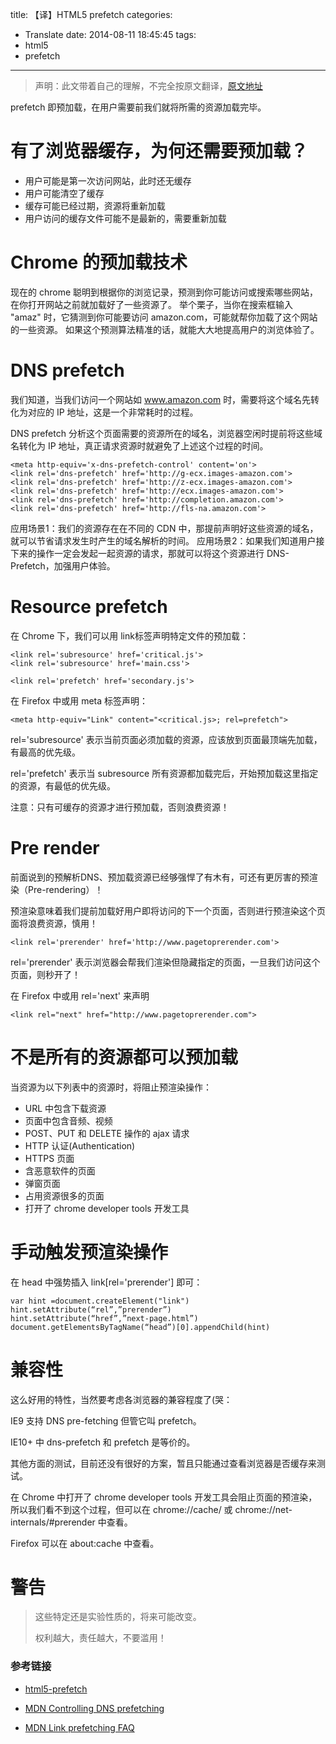 title: 【译】HTML5 prefetch
categories:
  - Translate
date: 2014-08-11 18:45:45
tags:
  - html5
  - prefetch
---

> 声明：此文带着自己的理解，不完全按原文翻译，[原文地址](https://medium.com/@luisvieira_gmr/html5-prefetch-1e54f6dda15d)

prefetch 即预加载，在用户需要前我们就将所需的资源加载完毕。

# 有了浏览器缓存，为何还需要预加载？

- 用户可能是第一次访问网站，此时还无缓存
- 用户可能清空了缓存
- 缓存可能已经过期，资源将重新加载
- 用户访问的缓存文件可能不是最新的，需要重新加载

# Chrome 的预加载技术

现在的 chrome 聪明到根据你的浏览记录，预测到你可能访问或搜索哪些网站，在你打开网站之前就加载好了一些资源了。
举个栗子，当你在搜索框输入 "amaz" 时，它猜测到你可能要访问 amazon.com，可能就帮你加载了这个网站的一些资源。
如果这个预测算法精准的话，就能大大地提高用户的浏览体验了。

# DNS prefetch

我们知道，当我们访问一个网站如 www.amazon.com 时，需要将这个域名先转化为对应的 IP 地址，这是一个非常耗时的过程。

DNS prefetch 分析这个页面需要的资源所在的域名，浏览器空闲时提前将这些域名转化为 IP 地址，真正请求资源时就避免了上述这个过程的时间。

```
<meta http-equiv='x-dns-prefetch-control' content='on'>
<link rel='dns-prefetch' href='http://g-ecx.images-amazon.com'>
<link rel='dns-prefetch' href='http://z-ecx.images-amazon.com'>
<link rel='dns-prefetch' href='http://ecx.images-amazon.com'>
<link rel='dns-prefetch' href='http://completion.amazon.com'>
<link rel='dns-prefetch' href='http://fls-na.amazon.com'>
```

应用场景1：我们的资源存在在不同的 CDN 中，那提前声明好这些资源的域名，就可以节省请求发生时产生的域名解析的时间。
应用场景2：如果我们知道用户接下来的操作一定会发起一起资源的请求，那就可以将这个资源进行 DNS-Prefetch，加强用户体验。

# Resource prefetch

在 Chrome 下，我们可以用 link标签声明特定文件的预加载：

```
<link rel='subresource' href='critical.js'>
<link rel='subresource' href='main.css'>

<link rel='prefetch' href='secondary.js'>
```

在 Firefox 中或用 meta 标签声明：

```
<meta http-equiv="Link" content="<critical.js>; rel=prefetch">
```

rel='subresource' 表示当前页面必须加载的资源，应该放到页面最顶端先加载，有最高的优先级。

rel='prefetch' 表示当 subresource 所有资源都加载完后，开始预加载这里指定的资源，有最低的优先级。

注意：只有可缓存的资源才进行预加载，否则浪费资源！

# Pre render

前面说到的预解析DNS、预加载资源已经够强悍了有木有，可还有更厉害的预渲染（Pre-rendering）！

预渲染意味着我们提前加载好用户即将访问的下一个页面，否则进行预渲染这个页面将浪费资源，慎用！

```
<link rel='prerender' href='http://www.pagetoprerender.com'>
```

rel='prerender' 表示浏览器会帮我们渲染但隐藏指定的页面，一旦我们访问这个页面，则秒开了！

在 Firefox 中或用 rel='next' 来声明

```
<link rel="next" href="http://www.pagetoprerender.com">
```

# 不是所有的资源都可以预加载

当资源为以下列表中的资源时，将阻止预渲染操作：

- URL 中包含下载资源
- 页面中包含音频、视频
- POST、PUT 和 DELETE 操作的 ajax 请求
- HTTP 认证(Authentication)
- HTTPS 页面
- 含恶意软件的页面
- 弹窗页面
- 占用资源很多的页面
- 打开了 chrome developer tools 开发工具

# 手动触发预渲染操作

在 head 中强势插入 link[rel='prerender'] 即可：

```
var hint =document.createElement("link")
hint.setAttribute(“rel”,”prerender”)
hint.setAttribute(“href”,”next-page.html”)
document.getElementsByTagName(“head”)[0].appendChild(hint)
```

# 兼容性

这么好用的特性，当然要考虑各浏览器的兼容程度了(哭：

IE9 支持 DNS pre-fetching 但管它叫 prefetch。

IE10+ 中 dns-prefetch 和 prefetch 是等价的。

其他方面的测试，目前还没有很好的方案，暂且只能通过查看浏览器是否缓存来测试。 

在 Chrome 中打开了 chrome developer tools 开发工具会阻止页面的预渲染，所以我们看不到这个过程，但可以在 chrome://cache/ 或 chrome://net-internals/#prerender 中查看。

Firefox 可以在 about:cache 中查看。

# 警告

> 这些特定还是实验性质的，将来可能改变。
> 
> 权利越大，责任越大，不要滥用！


### 参考链接

- [html5-prefetch](https://medium.com/@luisvieira_gmr/html5-prefetch-1e54f6dda15d)

- [MDN Controlling DNS prefetching](https://developer.mozilla.org/en-US/docs/Web/HTTP/Controlling_DNS_prefetching)

- [MDN Link prefetching FAQ](https://developer.mozilla.org/en-US/docs/Web/HTTP/Link_prefetching_FAQ)